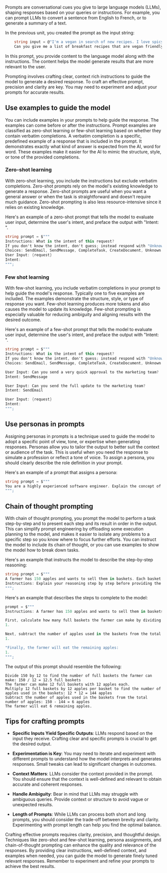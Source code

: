 Prompts are conversational cues you give to large language models (LLMs), shaping responses based on your queries or instructions. For example, you can prompt LLMs to convert a sentence from English to French, or to generate a summary of a text. 

In the previous unit, you created the prompt as the input string:

```c#
    string input = @"I'm a vegan in search of new recipes. I love spicy food! 
    Can you give me a list of breakfast recipes that are vegan friendly?";
```

In this prompt, you provide content to the language model along with the instructions. The content helps the model generate results that are more relevant to the user.

Prompting involves crafting clear, context rich instructions to guide the model to generate a desired response. To craft an effective prompt, precision and clarity are key. You may need to experiment and adjust your prompts for accurate results. 

## Use examples to guide the model

You can include examples in your prompts to help guide the response. The examples can come before or after the instructions. Prompt examples are classified as zero-shot learning or few-shot learning based on whether they contain verbatim completions. A verbatim completion is a specific, predefined example of a response that is included in the prompt. It demonstrates exactly what kind of answer is expected from the AI, word for word. These examples make it easier for the AI to mimic the structure, style, or tone of the provided completions.

### Zero-shot learning

With zero-shot learning, you include the instructions but exclude verbatim completions. Zero-shot prompts rely on the model's existing knowledge to generate a response. Zero-shot prompts are useful when you want a general answer or when the task is straightforward and doesn't require much guidance. Zero-shot prompting is also less resource-intensive since it relies on existing knowledge.

Here's an example of a zero-shot prompt that tells the model to evaluate user input, determine the user's intent, and preface the output with "Intent: ".

```c#
string prompt = $"""
Instructions: What is the intent of this request?
If you don't know the intent, don't guess; instead respond with "Unknown".
Choices: SendEmail, SendMessage, CompleteTask, CreateDocument, Unknown.
User Input: {request}
Intent: 
""";
```

### Few shot learning

With few-shot learning, you include verbatim completions in your prompt to help guide the model's response. Typically one to five examples are included. The examples demonstrate the structure, style, or type of response you want. Few-shot learning produces more tokens and also causes the model to update its knowledge. Few-shot prompting is especially valuable for reducing ambiguity and aligning results with the desired outcome.

Here's an example of a few-shot prompt that tells the model to evaluate user input, determine the user's intent, and preface the output with "Intent: ".

```c#
string prompt = $"""
Instructions: What is the intent of this request?
If you don't know the intent, don't guess; instead respond with "Unknown".
Choices: SendEmail, SendMessage, CompleteTask, CreateDocument, Unknown.

User Input: Can you send a very quick approval to the marketing team?
Intent: SendMessage

User Input: Can you send the full update to the marketing team?
Intent: SendEmail

User Input: {request}
Intent:
""";
```

## Use personas in prompts

Assigning personas in prompts is a technique used to guide the model to adopt a specific point of view, tone, or expertise when generating responses. Personas allow you to tailor the output to better suit the context or audience of the task. This is useful when you need the response to simulate a profession or reflect a tone of voice. To assign a persona, you should clearly describe the role definition in your prompt.

Here's an example of a prompt that assigns a persona:

```c#
string prompt = $"""
You are a highly experienced software engineer. Explain the concept of asynchronous programming to a beginner.
""";
```

## Chain of thought prompting

With chain of thought prompting, you prompt the model to perform a task step-by-step and to present each step and its result in order in the output. This can simplify prompt engineering by offloading some execution planning to the model, and makes it easier to isolate any problems to a specific step so you know where to focus further efforts. You can instruct the model to include its chain of thought, or you can use examples to show the model how to break down tasks.

Here's an example that instructs the model to describe the step-by-step reasoning:

```c#
string prompt = $"""
A farmer has 150 apples and wants to sell them in baskets. Each basket can hold 12 apples. If any apples remain after filling as many baskets as possible, the farmer will eat them. How many apples will the farmer eat?
Instructions: Explain your reasoning step by step before providing the answer.
""";
```

Here's an example that describes the steps to complete to the model:

```c#
prompt = $"""
Instructions: A farmer has 150 apples and wants to sell them in baskets. Each basket can hold 12 apples. If any apples remain after filling as many baskets as possible, the farmer will eat them. How many apples will the farmer eat?

First, calculate how many full baskets the farmer can make by dividing the total apples by the apples per basket:
1. 

Next, subtract the number of apples used in the baskets from the total number of apples to find the remainder: 
1.

"Finally, the farmer will eat the remaining apples:
1.
""";
```

The output of this prompt should resemble the following:

```output
Divide 150 by 12 to find the number of full baskets the farmer can make: 150 / 12 = 12.5 full baskets
The farmer can make 12 full baskets with 12 apples each.
Multiply 12 full baskets by 12 apples per basket to find the number of apples used in the baskets: 12 * 12 = 144 apples
Subtract the number of apples used in the baskets from the total number of apples: 150 - 144 = 6 apples
The farmer will eat 6 remaining apples.
```

## Tips for crafting prompts

- **Specific Inputs Yield Specific Outputs**: LLMs respond based on the input they receive. Crafting clear and specific prompts is crucial to get the desired output.

- **Experimentation is Key**: You may need to iterate and experiment with different prompts to understand how the model interprets and generates responses. Small tweaks can lead to significant changes in outcomes.

- **Context Matters**: LLMs consider the context provided in the prompt. You should ensure that the context is well-defined and relevant to obtain accurate and coherent responses.

- **Handle Ambiguity**: Bear in mind that LLMs may struggle with ambiguous queries. Provide context or structure to avoid vague or unexpected results.

- **Length of Prompts**: While LLMs can process both short and long prompts, you should consider the trade-off between brevity and clarity. Experimenting with prompt length can help you find the optimal balance.

Crafting effective prompts requires clarity, precision, and thoughtful design. Techniques like zero-shot and few-shot learning, persona assignments, and chain-of-thought prompting can enhance the quality and relevance of the responses. By providing clear instructions, well-defined context, and examples when needed, you can guide the model to generate finely tuned relevant responses. Remember to experiment and refine your prompts to achieve the best results.